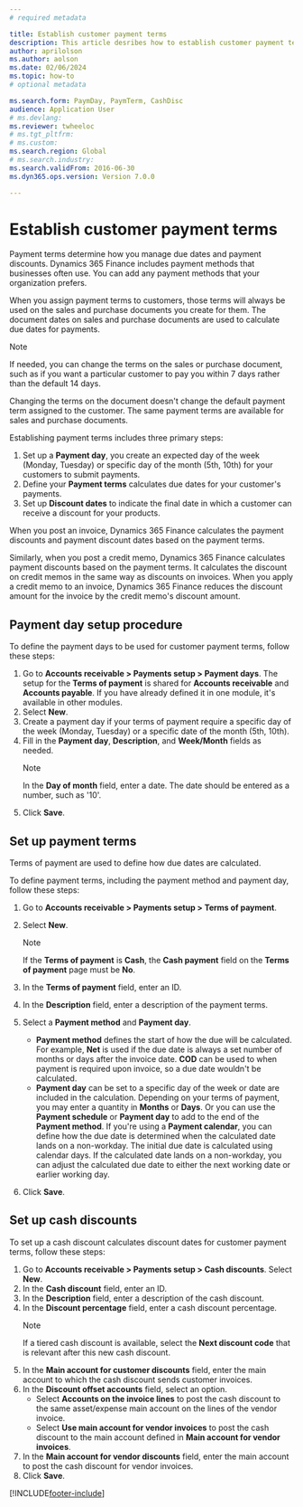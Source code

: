 ```yaml
--- 
# required metadata

title: Establish customer payment terms
description: This article desribes how to establish customer payment terms and how they're connected to setting up due dates and payment discounts for customers.
author: aprilolson
ms.author: aolson
ms.date: 02/06/2024
ms.topic: how-to 
# optional metadata

ms.search.form: PaymDay, PaymTerm, CashDisc   
audience: Application User 
# ms.devlang:  
ms.reviewer: twheeloc
# ms.tgt_pltfrm:  
# ms.custom:  
ms.search.region: Global
# ms.search.industry: 
ms.search.validFrom: 2016-06-30 
ms.dyn365.ops.version: Version 7.0.0 

---
```

# Establish customer payment terms

Payment terms determine how you manage due dates and payment discounts. Dynamics 365 Finance includes payment methods that businesses often use. You can add any payment methods that your organization prefers.

When you assign payment terms to customers, those terms will always be used on the sales and purchase documents you create for them. The document dates on sales and purchase documents are used to calculate due dates for payments.

> [!NOTE] 
> If needed, you can change the terms on the sales or purchase document, such as if you want a particular customer to pay you within 7 days rather than the default 14 days.
> 
> Changing the terms on the document doesn't change the default payment term assigned to the customer. The same payment terms are available for sales and purchase documents.

Establishing payment terms includes three primary steps:

1. Set up a **Payment day**, you create an expected day of the week (Monday, Tuesday) or specific day of the month (5th, 10th) for your customers to submit payments.
2. Define your **Payment terms** calculates due dates for your customer's payments.
3. Set up **Discount dates** to indicate the final date in which a customer can receive a discount for your products.

When you post an invoice, Dynamics 365 Finance calculates the payment discounts and payment discount dates based on the payment terms.

Similarly, when you post a credit memo, Dynamics 365 Finance calculates payment discounts based on the payment terms. It calculates the discount on credit memos in the same way as discounts on invoices. When you apply a credit memo to an invoice, Dynamics 365 Finance reduces the discount amount for the invoice by the credit memo's discount amount.

## Payment day setup procedure

To define the payment days to be used for customer payment terms, follow these steps: 
1. Go to **Accounts receivable > Payments setup > Payment days**. The setup for the **Terms of payment** is shared for **Accounts receivable** and **Accounts payable**. If you have already defined it in one module, it's available in other modules.
2. Select **New**.
3. Create a payment day if your terms of payment require a specific day of the week (Monday, Tuesday) or a specific date of the month (5th, 10th).
4. Fill in the **Payment day**, **Description**, and **Week/Month** fields as needed.
   > [!NOTE]
   > In the **Day of month** field, enter a date. The date should be entered as a number, such as '10'.
5. Click **Save**.

## Set up payment terms 
Terms of payment are used to define how due dates are calculated. 

To define payment terms, including the payment method and payment day, follow these steps: 
1. Go to **Accounts receivable > Payments setup > Terms of payment**.
2. Select **New**.
   > [!NOTE]
   > If the **Terms of payment** is **Cash**, the **Cash payment** field on the **Terms of payment** page must be **No**.

3. In the **Terms of payment** field, enter an ID.
4. In the **Description** field, enter a description of the payment terms.
5. Select a **Payment method** and **Payment day**.
     - **Payment method** defines the start of how the due will be calculated. For example, **Net** is used if the due date is always a set number of months or days after the invoice date. **COD** can be used to when payment is required upon invoice, so a due date wouldn't be calculated.
     - **Payment day** can be set to a specific day of the week or date are included in the calculation. Depending on your terms of payment, you may enter a quantity in **Months** or **Days**. Or you can use the **Payment schedule** or **Payment day** to add to the end of the **Payment method**. If you're using a **Payment calendar**, you can define how the due date is determined when the calculated date lands on a non-workday. The initial due date is calculated using calendar days. If the calculated date lands on a non-workday, you can adjust the calculated due date to either the next working date or earlier working day.
6. Click **Save**.

## Set up cash discounts 

To set up a cash discount calculates discount dates for customer payment terms, follow these steps:
1. Go to **Accounts receivable > Payments setup > Cash discounts**. Select **New**.
2. In the **Cash discount** field, enter an ID.
3. In the **Description** field, enter a description of the cash discount.
4. In the **Discount percentage** field, enter a cash discount percentage.
   > [!NOTE]
   > If a tiered cash discount is available, select the **Next discount code** that is relevant after this new cash discount.
5. In the **Main account for customer discounts** field, enter the main account to which the cash discount sends customer invoices.
6. In the **Discount offset accounts** field, select an option. 
     - Select **Accounts on the invoice lines** to post the cash discount to the same asset/expense main account on the lines of the vendor invoice.
     - Select **Use main account for vendor invoices** to post the cash discount to the main account defined in **Main account for vendor invoices**.
7. In the **Main account for vendor discounts** field, enter the main account to post the cash discount for vendor invoices.
8. Click **Save**.

[!INCLUDE[footer-include](../../../includes/footer-banner.md)]
